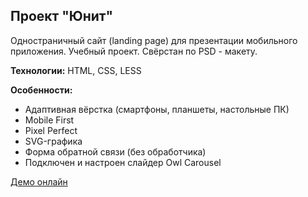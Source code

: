 ## Проект "Юнит"

Одностраничный сайт (landing page) для презентации мобильного приложения. Учебный проект. Свёрстан по PSD - макету.

**Технологии:** HTML, CSS, LESS

**Особенности:**

- Адаптивная вёрстка (смартфоны, планшеты, настольные ПК)
- Mobile First
- Pixel Perfect
- SVG-графика
- Форма обратной связи (без обработчика)
- Подключен и настроен слайдер Owl Carousel

[Демо онлайн](https://evgeniy-web-dev.github.io/site-layout/unit/)
